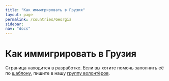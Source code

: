 ```yaml
---
title: "Как иммигрировать в Грузия"
layout: page
permalink: /countries/Georgia
sidebar:
nav: "docs"
---
```


# Как иммигрировать в Грузия

Страница находится в разработке. Если вы хотите помочь заполнить её по [шаблону](/template), пишите в нашу [группу волонтёров](https://t.me/+FHi3FnJaoWJkMDAx).
